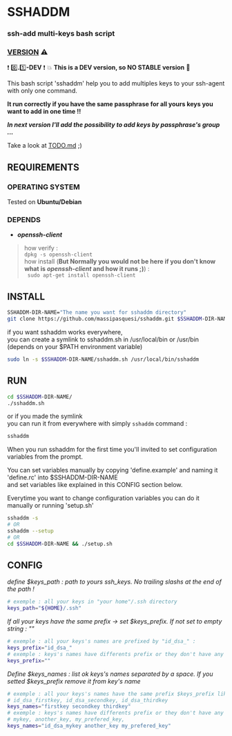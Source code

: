 # SSHADDM

### ssh-add multi-keys bash script ###

### [VERSION](https://github.com/massipasquesi/sshaddm/blob/master/VERSION.md) :warning: ###
:heavy_exclamation_mark: :zero:**.**:one:**-DEV** :heavy_exclamation_mark: 
:boom:  **This is a DEV version, so NO STABLE version** :construction:

This bash script 'sshaddm' help you to add multiples keys to your ssh-agent with only one command.

**It run correctly if you have the same passphrase for all yours keys you want to add in one time !!**

**_In next version I'll add the possibility to add keys by passphrase's group ..._**

Take a look at [TODO.md](https://github.com/massipasquesi/sshaddm/blob/master/TODO.md) ;)

## REQUIREMENTS

### OPERATING SYSTEM ###

Tested on **Ubuntu/Debian**

### DEPENDS ###

+ **_openssh-client_**

> how verify :  
> ```dpkg -s openssh-client```  
> how install (**But Normally you would not be here if you don't know what is _openssh-client_ and how it runs ;)**) :  
> ``` sudo apt-get install openssh-client```  

## INSTALL

```bash
SSHADDM-DIR-NAME="The name you want for sshaddm directory"
git clone https://github.com/massipasquesi/sshaddm.git $SSHADDM-DIR-NAME
```

if you want sshaddm works everywhere,  
you can create a symlink to sshaddm.sh in /usr/local/bin or /usr/bin (depends on your $PATH environment variable)

```bash
sudo ln -s $SSHADDM-DIR-NAME/sshaddm.sh /usr/local/bin/sshaddm
```

## RUN

```bash
cd $SSHADDM-DIR-NAME/
./sshaddm.sh
```

or if you made the symlink  
you can run it from everywhere with simply `sshaddm` command :

```bash
sshaddm
```

When you run sshaddm for the first time you'll invited to set configuration variables from the prompt.

You can set variables manually by copying 'define.example' and naming it 'define.rc' into $SSHADDM-DIR-NAME  
and set variables like explained in this CONFIG section below.

Everytime you want to change configuration variables you can do it manually or running 'setup.sh'

```bash
sshaddm -s
# OR
sshaddm --setup
# OR
cd $SSHADDM-DIR-NAME && ./setup.sh
```

## CONFIG

*define $keys\_path : path to yours ssh_keys. No trailing slashs at the end of the path !*

```bash
# exemple : all your keys in "your home"/.ssh directory
keys_path="${HOME}/.ssh"
```

*If all your keys have the same prefix -> set $keys\_prefix.*
*If not set to empty string : ""*

```bash
# exemple : all your keys's names are prefixed by "id_dsa_" :
keys_prefix="id_dsa_"
# exemple : keys's names have differents prefix or they don't have any :
keys_prefix=""
```

*Define $keys\_names : list ok keys's names separated by a space.*
*If you setted $keys\_prefix remove it from key's name*

```bash
# exemple : all your keys's names have the same prefix $keys_prefix like :
# id_dsa_firstkey, id_dsa_secondkey, id_dsa_thirdkey
keys_names="firstkey secondkey thirdkey"
# exemple : keys's names have differents prefix or they don't have any like :
# mykey, another_key, my_prefered_key,
keys_names="id_dsa_mykey another_key my_prefered_key"
```